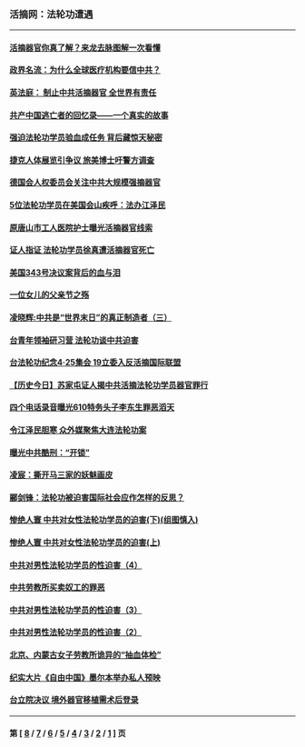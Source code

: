 ### 活摘网：法轮功遭遇
---
#### [活摘器官你真了解？来龙去脉图解一次看懂](../../pages/nf5881/n13013820.md?08290430) 
#### [政界名流：为什么全球医疗机构要信中共？](../../pages/nf5881/n11945479.md?08290430) 
#### [英法庭： 制止中共活摘器官 全世界有责任](../../pages/nf5881/n11330691.md?08290430) 
#### [共产中国逃亡者的回忆录——一个真实的故事](../../pages/nf5881/n10918649.md?08290430) 
#### [强迫法轮功学员验血成任务 背后藏惊天秘密](../../pages/nf5881/n4252384.md?08290430) 
#### [捷克人体展览引争议 旅美博士吁警方调查](../../pages/nf5881/n9429187.md?08290430) 
#### [德国会人权委员会关注中共大规模强摘器官](../../pages/nf5881/n8418950.md?08290430) 
#### [5位法轮功学员在美国会山疾呼：法办江泽民](../../pages/nf5881/n8101519.md?08290430) 
#### [原唐山市工人医院护士曝光活摘器官线索](../../pages/nf5881/n8076384.md?08290430) 
#### [证人指证 法轮功学员徐真遭活摘器官死亡](../../pages/nf5881/n8042467.md?08290430) 
#### [美国343号决议案背后的血与泪](../../pages/nf5881/n8020684.md?08290430) 
#### [一位女儿的父亲节之殇](../../pages/nf5881/n8014122.md?08290430) 
#### [凌晓辉:中共是“世界末日”的真正制造者（三）](../../pages/nf5881/n4210333.md?08290430) 
#### [台青年领袖研习营 法轮功谈中共迫害](../../pages/nf5881/n4141857.md?08290430) 
#### [台法轮功纪念4‧25集会 19立委入反活摘国际联盟](../../pages/nf5881/n4141821.md?08290430) 
#### [【历史今日】苏家屯证人揭中共活摘法轮功学员器官罪行](../../pages/nf5881/n4135912.md?08290430) 
#### [四个电话录音曝光610特务头子李东生罪恶滔天](../../pages/nf5881/n4040060.md?08290430) 
#### [令江泽民胆寒 众外媒聚焦大连法轮功案](../../pages/nf5881/n3932671.md?08290430) 
#### [曝光中共酷刑：“开锁”](../../pages/nf5881/n3889373.md?08290430) 
#### [凌宸：撕开马三家的妖魅画皮](../../pages/nf5881/n3849369.md?08290430) 
#### [郦剑锋：法轮功被迫害国际社会应作怎样的反思？](../../pages/nf5881/n3824560.md?08290430) 
#### [惨绝人寰 中共对女性法轮功学员的迫害(下)(组图慎入)](../../pages/nf5881/n3816285.md?08290430) 
#### [惨绝人寰 中共对女性法轮功学员的迫害(上)](../../pages/nf5881/n3815374.md?08290430) 
#### [中共对男性法轮功学员的性迫害（4）](../../pages/nf5881/n3769144.md?08290430) 
#### [中共劳教所买卖奴工的罪恶](../../pages/nf5881/n3769378.md?08290430) 
#### [中共对男性法轮功学员的性迫害（3）](../../pages/nf5881/n3768231.md?08290430) 
#### [中共对男性法轮功学员的性迫害（2）](../../pages/nf5881/n3767211.md?08290430) 
#### [北京、内蒙古女子劳教所诡异的“抽血体检”](../../pages/nf5881/n3753158.md?08290430) 
#### [纪实大片《自由中国》墨尔本举办私人预映](../../pages/nf5881/n3743337.md?08290430) 
#### [台立院决议 境外器官移植需术后登录](../../pages/nf5881/n3741520.md?08290430) 

---
#### 第 [ [8](./8.md?08290430) / [7](./7.md?08290430) / [6](./6.md?08290430) / [5](./5.md?08290430) / [4](./4.md?08290430) / [3](./3.md?08290430) / [2](./2.md?08290430) / [1](./1.md?08290430) ] 页
